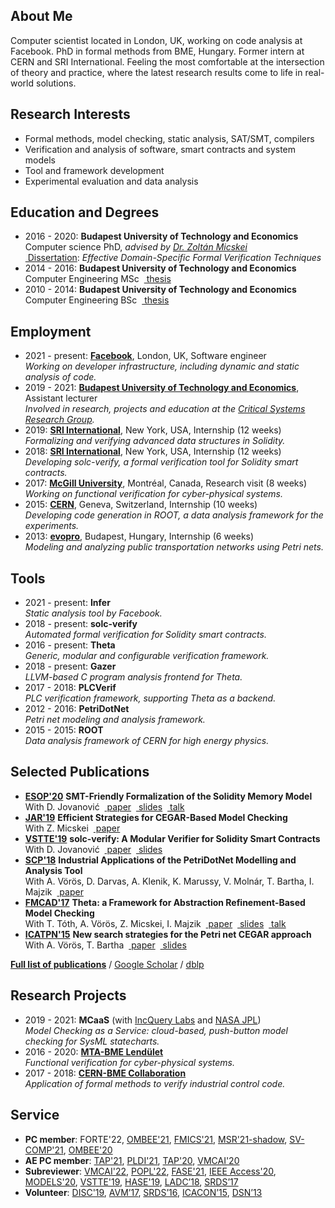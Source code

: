 ## <i class="fas fa-user fa-fw"></i> About Me
Computer scientist located in London, UK, working on code analysis at Facebook.
PhD in formal methods from BME, Hungary.
Former intern at CERN and SRI International.
Feeling the most comfortable at the intersection of theory and practice, where the latest research results come to life in real-world solutions.

## <i class="fas fa-lightbulb fa-fw"></i> Research Interests
- Formal methods, model checking, static analysis, SAT/SMT, compilers
- Verification and analysis of software, smart contracts and system models
- Tool and framework development
- Experimental evaluation and data analysis

## <i class="fas fa-graduation-cap fa-fw"></i> Education and Degrees
- 2016 - 2020: **Budapest University of Technology and Economics**  
  Computer science PhD, _advised by [Dr. Zoltán Micskei](http://mit.bme.hu/~micskeiz/)_  
  [<i class="fas fa-file-alt"></i>&nbsp;Dissertation](https://repozitorium.omikk.bme.hu/bitstream/handle/10890/13523/ertekezes.pdf): _Effective Domain-Specific Formal Verification Techniques_
- 2014 - 2016: **Budapest University of Technology and Economics**  
  Computer Engineering MSc &nbsp;[<i class="fas fa-file-alt"></i>&nbsp;thesis](publications/mscthesis2015.pdf)
- 2010 - 2014: **Budapest University of Technology and Economics**  
  Computer Engineering BSc &nbsp;[<i class="fas fa-file-alt"></i>&nbsp;thesis](publications/bscthesis2013.pdf)

## <i class="fas fa-globe fa-fw"></i> Employment
- 2021 - present: **[Facebook](https://www.facebook.com/)**, London, UK, Software engineer  
  _Working on developer infrastructure, including dynamic and static analysis of code._
- 2019 - 2021: **[Budapest University of Technology and Economics](http://www.bme.hu/?language=en)**, Assistant lecturer  
  _Involved in research, projects and education at the [Critical Systems Research Group](http://inf.mit.bme.hu/en)._
- 2019: **[SRI International](https://www.sri.com/)**, New York, USA, Internship (12 weeks) [<i class="fab fa-github"></i>](https://github.com/SRI-CSL/solidity) [<i class="fas fa-file-alt"></i>](publications/esop2020.pdf)  
  _Formalizing and verifying advanced data structures in Solidity._
- 2018: **[SRI International](https://www.sri.com/)**, New York, USA, Internship (12 weeks) [<i class="fab fa-github"></i>](https://github.com/SRI-CSL/solidity) [<i class="fas fa-file-alt"></i>](publications/vstte2019.pdf)  
  _Developing solc-verify, a formal verification tool for Solidity smart contracts._
- 2017: **[McGill University](http://www.mcgill.ca/)**, Montréal, Canada, Research visit (8 weeks) [<i class="fas fa-comment-alt"></i>](https://www.slideshare.net/AkosHajdu/software-verification-with-abstractionbased-methods)  
  _Working on functional verification for cyber-physical systems._
- 2015: **[CERN](http://home.cern/)**, Geneva, Switzerland, Internship (10 weeks) [<i class="fab fa-github"></i>](https://github.com/root-project/root) [<i class="fas fa-file-alt"></i>](http://cds.cern.ch/record/2044503)  
  _Developing code generation in ROOT, a data analysis framework for the experiments._
- 2013: **[evopro](http://www.evopro.hu/en)**, Budapest, Hungary, Internship (6 weeks) [<i class="fas fa-file-alt"></i>](publications/scp2017.pdf)  
  _Modeling and analyzing public transportation networks using Petri nets._

## <i class="fas fa-desktop fa-fw"></i> Tools
- 2021 - present: **Infer** [<i class="fab fa-github"></i>](https://github.com/facebook/infer)  
  _Static analysis tool by Facebook._
- 2018 - present: **solc-verify** [<i class="fab fa-github"></i>](https://github.com/SRI-CSL/solidity) [<i class="fas fa-file-alt"></i>](publications/vstte2019.pdf) [<i class="fas fa-video"></i>](https://www.youtube.com/watch?v=1q2gSm3NuQA)  
  _Automated formal verification for Solidity smart contracts._
- 2016 - present: **Theta** [<i class="fab fa-github"></i>](https://github.com/ftsrg/theta) [<i class="fas fa-file-alt"></i>](publications/fmcad2017.pdf) [<i class="fas fa-video"></i>](https://oc-presentation.ltcc.tuwien.ac.at/engage/theodul/ui/core.html?id=c658c37e-ae70-11e7-a0dd-bb49f3cb440c)  
  _Generic, modular and configurable verification framework._
- 2018 - present: **Gazer** [<i class="fab fa-github"></i>](https://github.com/ftsrg/gazer) [<i class="fas fa-file-alt"></i>](publications/tacas2021.pdf)  
  _LLVM-based C program analysis frontend for Theta._
- 2017 - 2018: **PLCVerif** [<i class="fab fa-gitlab"></i>](https://gitlab.com/plcverif-oss/)  
  _PLC verification framework, supporting Theta as a backend._
- 2012 - 2016: **PetriDotNet** [<i class="fas fa-external-link-alt"></i>](https://inf.mit.bme.hu/en/research/tools/petridotnet) [<i class="fas fa-file-alt"></i>](publications/scp2017.pdf)  
  _Petri net modeling and analysis framework._
- 2015 - 2015: **ROOT** [<i class="fab fa-github"></i>](https://github.com/root-project/root) [<i class="fas fa-file-alt"></i>](http://cds.cern.ch/record/2044503)  
  _Data analysis framework of CERN for high energy physics._

## <i class="fas fa-file-alt fa-fw"></i> Selected Publications
- **[ESOP'20](https://www.etaps.org/2020/esop)** **SMT-Friendly Formalization of the Solidity Memory Model**  
  With D. Jovanović &nbsp;[<i class="fas fa-file-alt"></i>&nbsp;paper](publications/esop2020.pdf) &nbsp;[<i class="fas fa-comment-alt"></i>&nbsp;slides](publications/slides/smt2020.pdf) &nbsp;[<i class="fas fa-video"></i>&nbsp;talk](https://youtu.be/B3ML9vGituk?t=626)
- **[JAR'19](https://link.springer.com/article/10.1007/s10817-019-09535-x)** **Efficient Strategies for CEGAR-Based Model Checking**  
  With Z. Micskei  &nbsp;[<i class="fas fa-file-alt"></i>&nbsp;paper](https://link.springer.com/content/pdf/10.1007%2Fs10817-019-09535-x.pdf)
- **[VSTTE'19](https://sri-csl.github.io/VSTTE19/)** **solc-verify: A Modular Verifier for Solidity Smart Contracts**  
  With D. Jovanović &nbsp;[<i class="fas fa-file-alt"></i>&nbsp;paper](publications/vstte2019.pdf) &nbsp;[<i class="fas fa-comment-alt"></i>&nbsp;slides](publications/slides/vstte2019.pdf)
- **[SCP'18](https://www.sciencedirect.com/journal/science-of-computer-programming/vol/157)** **Industrial Applications of the PetriDotNet Modelling and Analysis Tool**  
  With A. Vörös, D. Darvas, A. Klenik, K. Marussy, V. Molnár, T. Bartha, I. Majzik &nbsp;[<i class="fas fa-file-alt"></i>&nbsp;paper](publications/scp2017.pdf)
- **[FMCAD'17](http://www.cs.utexas.edu/users/hunt/FMCAD/FMCAD17/)** **Theta: a Framework for Abstraction Refinement-Based Model Checking**  
  With T. Tóth, A. Vörös, Z. Micskei, I. Majzik &nbsp;[<i class="fas fa-file-alt"></i>&nbsp;paper](publications/fmcad2017.pdf) &nbsp;[<i class="fas fa-comment-alt"></i>&nbsp;slides](publications/slides/fmcad2017.pdf) &nbsp;[<i class="fas fa-video"></i>&nbsp;talk](https://oc-presentation.ltcc.tuwien.ac.at/engage/theodul/ui/core.html?id=c658c37e-ae70-11e7-a0dd-bb49f3cb440c)
- **[ICATPN'15](http://di.ulb.ac.be/verif/pn2015acsd2015/)** **New search strategies for the Petri net CEGAR approach**  
  With A. Vörös, T. Bartha &nbsp;[<i class="fas fa-file-alt"></i>&nbsp;paper](publications/icatpn2015.pdf) &nbsp;[<i class="fas fa-comment-alt"></i>&nbsp;slides](publications/slides/icatpn2015.pdf)

**[Full list of publications](publications.html)** / [Google Scholar](https://scholar.google.hu/citations?user=7z74iO8AAAAJ) / [dblp](https://dblp.uni-trier.de/pers/hd/h/Hajdu:=Aacute=kos)

## <i class="fas fa-cogs fa-fw"></i> Research Projects
- 2019 - 2021: **MCaaS** (with [IncQuery Labs](https://www.incquerylabs.com/) and [NASA JPL](https://www.jpl.nasa.gov/))  
  _Model Checking as a Service: cloud-based, push-button model checking for SysML statecharts._
- 2016 - 2020: **[MTA-BME Lendület](http://lendulet.inf.mit.bme.hu/)**  
  _Functional verification for cyber-physical systems._
- 2017 - 2018: **[CERN-BME Collaboration](https://inf.mit.bme.hu/en/research/projects/theta4plcverif)**  
  _Application of formal methods to verify industrial control code._

## <i class="fas fa-university fa-fw"></i> Service
- **PC member**: FORTE'22, [OMBEE'21](https://conf.researchr.org/track/models-2021/models-2021-workshops#Accepted-Workshops), [FMICS'21](https://qonfest2021.lacl.fr/), [MSR'21-shadow](https://2021.msrconf.org/track/msr-2021-shadow-pc), [SV-COMP'21](https://sv-comp.sosy-lab.org/2021/), [OMBEE'20](https://www.openmbee.org/models2020.html)
- **AE PC member**: [TAP'21](https://www.univ-orleans.fr/lifo/events/TAP2021/), [PLDI'21](https://conf.researchr.org/home/pldi-2021), [TAP'20](https://tap.sosy-lab.org/2020/), [VMCAI'20](https://popl20.sigplan.org/home/VMCAI-2020)
- **Subreviewer**: [VMCAI'22](https://popl22.sigplan.org/home/VMCAI-2022), [POPL'22](https://popl22.sigplan.org/), [FASE'21](https://etaps.org/2021/fase), [IEEE Access'20](https://ieeeaccess.ieee.org/), [MODELS'20](http://www.modelsconference.org/), [VSTTE'19](https://sri-csl.github.io/VSTTE19/), [HASE'19](http://cloud.hdu.edu.cn/hase2019/), [LADC’18](http://www.inf.unioeste.br/ladc2018/), [SRDS’17](http://srds2017.comp.polyu.edu.hk/)
- **Volunteer**: [DISC'19](http://www.disc-conference.org/wp/disc2019/), [AVM’17](http://avm2017.inf.mit.bme.hu/), [SRDS’16](http://srds2016.inf.mit.bme.hu/), [ICACON’15](http://icacon2015.inf.mit.bme.hu/), [DSN’13](http://2013.dsn.org/)

